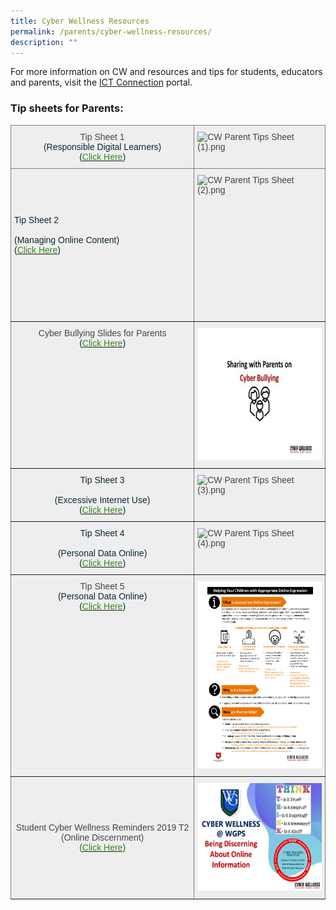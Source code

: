 ```yaml
---
title: Cyber Wellness Resources
permalink: /parents/cyber-wellness-resources/
description: ""
---
```

For more information on CW and resources and tips for students, educators and parents, visit the [ICT Connection](https://ictconnection.moe.edu.sg/cyber-wellness/for-parents) portal.

  

### Tip sheets for Parents:


<style type="text/css">
.tg  {border-collapse:collapse;border-spacing:0;}
.tg td{border-color:black;border-style:solid;border-width:1px;font-family:Arial, sans-serif;font-size:14px;
  overflow:hidden;padding:10px 5px;word-break:normal;}
.tg th{border-color:black;border-style:solid;border-width:1px;font-family:Arial, sans-serif;font-size:14px;
  font-weight:normal;overflow:hidden;padding:10px 5px;word-break:normal;}
.tg .tg-nu90{background-color:#EEE;border-color:inherit;color:#444;text-align:left;vertical-align:middle}
.tg .tg-zuws{background-color:#EEE;border-color:inherit;color:#444;text-align:left;vertical-align:top}
.tg .tg-cw0i{background-color:#EEE;border-color:inherit;color:#444;text-align:center;vertical-align:top}
.tg .tg-r36e{background-color:#EEE;border-color:inherit;color:#0C2733;text-align:left;vertical-align:top}
.tg .tg-rnok{background-color:#EEE;border-color:inherit;color:#0C2733;text-align:center;vertical-align:top}
.tg .tg-f4zy{background-color:#EEE;border-color:inherit;color:#444;text-align:center;vertical-align:middle}
</style>
<table class="tg">
<thead>
  <tr>
    <th class="tg-cw0i"><span style="color:#444">Tip Sheet 1</span><br><span style="font-weight:400;color:#0C2733">(Responsible Digital Learners)</span><br><span style="font-weight:400;color:#0C2733">(</span><a href="https://westgrovepri.moe.edu.sg/2018/04/03/cyber-wellness-tip-sheet-for-parents"><span style="font-weight:500;color:#348A17">Click Here</span></a><span style="font-weight:400;color:#0C2733">)</span><br></th>
    <th class="tg-zuws"><img src="https://westgrovepri.moe.edu.sg/qql/slot/u179/Parents/Cyber%20Wellness%20Resources/Tip%20sheets%20for%20Parents/CW%20Parent%20Tips%20Sheet%20(1).png" alt="CW Parent Tips Sheet (1).png"></th>
  </tr>
</thead>
<tbody>
  <tr>
    <td class="tg-r36e"><br><br><br><br><span style="font-weight:400;color:#0C2733">Tip Sheet 2</span><br><br><span style="font-weight:400;color:#0C2733">(Managing Online Content)</span><br><span style="font-weight:400;color:#0C2733">(</span><a href="https://westgrovepri.moe.edu.sg/2018/04/25/cyber-wellness-tip-sheet-for-parents-2"><span style="font-weight:500;color:#348A17">Click Here</span></a><span style="font-weight:400;color:#0C2733">)</span><br><br><br><br><br></td>
    <td class="tg-zuws"><img src="https://westgrovepri.moe.edu.sg/qql/slot/u179/Parents/Cyber%20Wellness%20Resources/Tip%20sheets%20for%20Parents/CW%20Parent%20Tips%20Sheet%20(2).png" alt="CW Parent Tips Sheet (2).png"><br><br><br><br><br><br><br><br><br><br><br><br><br></td>
  </tr>
  <tr>
    <td class="tg-cw0i"><span style="color:#444"> Cyber Bullying Slides for Parents</span><br><span style="font-weight:400;color:#0C2733">(</span><a href="/files/Cyber-Bullying-Slides-for-Parents.pdf"><span style="font-weight:500;color:#348A17">Click Here</span></a><span style="font-weight:400;color:#0C2733">)</span></td>
    <td class="tg-nu90"><span style="color:#444;background-color:#EEE"> </span><img src="/images/Cyber%20Bullying%20Slides%20for%20Parents.jpeg" alt="Cyber Bullying Slides for Parents.jpg" width="300" height="211"></td>
  </tr>
  <tr>
    <td class="tg-rnok"><span style="font-weight:400;color:#0C2733">Tip Sheet 3</span><br><br><span style="font-weight:400;color:#0C2733">(Excessive Internet Use)</span><br><span style="font-weight:400;color:#0C2733">(</span><a href="https://westgrovepri.moe.edu.sg/2018/08/07/cyber-wellness-tip-sheet-for-parents-3"><span style="font-weight:500;color:#348A17">Click Here</span></a><span style="font-weight:400;color:#0C2733">)</span></td>
    <td class="tg-zuws"><img src="https://westgrovepri.moe.edu.sg/qql/slot/u179/Parents/Cyber%20Wellness%20Resources/Tip%20sheets%20for%20Parents/CW%20Parent%20Tips%20Sheet%20(3).png" alt="CW Parent Tips Sheet (3).png"></td>
  </tr>
  <tr>
    <td class="tg-rnok"><span style="font-weight:400;color:#0C2733">Tip Sheet 4</span><br><br><span style="font-weight:400;color:#0C2733">(Personal Data Online)</span><br><span style="font-weight:400;color:#0C2733">(</span><a href="https://westgrovepri.moe.edu.sg/2018/10/19/cyber-wellness-tip-sheet-for-parents-4-personal-online-data"><span style="font-weight:500;color:#348A17">Click Here</span></a><span style="font-weight:400;color:#0C2733">)</span></td>
    <td class="tg-zuws"><img src="https://westgrovepri.moe.edu.sg/qql/slot/u179/Parents/Cyber%20Wellness%20Resources/Tip%20sheets%20for%20Parents/CW%20Parent%20Tips%20Sheet%20(4).png" alt="CW Parent Tips Sheet (4).png" width="233" height="300"></td>
  </tr>
  <tr>
    <td class="tg-cw0i"><span style="color:#444">Tip Sheet 5</span><br><span style="font-weight:400;color:#0C2733">(Personal Data Online)</span><br><span style="font-weight:400;color:#0C2733">(</span><a href="/files/CW-Tip-sheet-for-Parents-Appropriate-Online-Expression.pdf"><span style="font-weight:500;color:#348A17">Click Here</span></a><span style="font-weight:400;color:#0C2733">)</span></td>
    <td class="tg-nu90"><span style="color:#444;background-color:#EEE"> </span><img src="/images/Cyber%20Wellness%20for%20Parents%20Tip%20Sheet%205%20-%20Appropriate%20Online%20Expressions%201.png" alt="/qql/slot/u186/CW-Tip-sheet-for-Parents-Appropriate-Online-Expression.pdf" width="232" height="299"></td>
  </tr>
  <tr>
    <td class="tg-f4zy"><span style="color:#444;background-color:#EEE"> Student Cyber Wellness Reminders 2019 T2 (Online Discernment)</span><br><span style="color:#444;background-color:#EEE">(</span><a href="/files/2019%20T2Online%20Discernment_Pri%20-%20WGPS.pdf"><span style="font-weight:500;color:#348A17">Click Here</span></a><span style="color:#444;background-color:#EEE">)</span></td>
    <td class="tg-zuws"><img src="/images/2019%20T2Online%20Discernment_Pri%20-%20WGPS_01.jpg" alt="2019 T2Online Discernment_Pri - WGPS_01.jpg" width="232" height="172"></td>
  </tr>
</tbody>
</table>